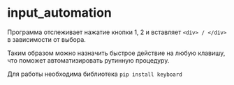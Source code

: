 # input_automation
Программа отслеживает нажатие кнопки 1, 2 и вставляет `<div> / </div>` в зависимости от выбора.

Таким образом можно назначить быстрое действие на любую клавишу, что поможет автоматизировать рутинную процедуру. 

Для работы необходима библиотека `pip install keyboard`
